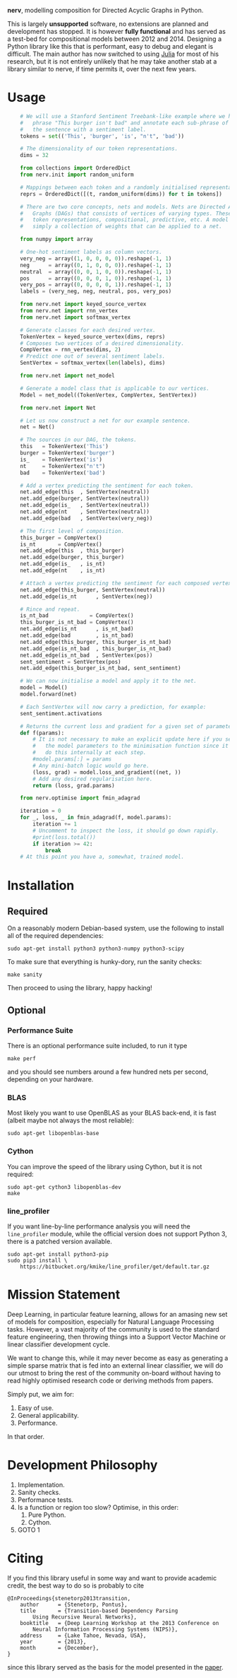 **nerv**, modelling composition for Directed Acyclic Graphs in Python.

This is largely **unsupported** software, no extensions are planned and
development has stopped. It is however **fully functional** and has served as
a test-bed for compositional models between 2012 and 2014. Designing a Python
library like this that is performant, easy to debug and elegant is difficult.
The main author has now switched to using [Julia][julia] for most of his
research, but it is not entirely unlikely that he may take another stab
at a library similar to nerve, if time permits it, over the next few years.

[julia]: http://julialang.org/

# Usage #

```python
    # We will use a Stanford Sentiment Treebank-like example where we have the
    #   phrase "This burger isn't bad" and annotate each sub-phrase of
    #   the sentence with a sentiment label.
    tokens = set(('This', 'burger', 'is', "n't", 'bad'))

    # The dimensionality of our token representations.
    dims = 32

    from collections import OrderedDict
    from nerv.init import random_uniform

    # Mappings between each token and a randomly initialised representation.
    reprs = OrderedDict([(t, random_uniform(dims)) for t in tokens])

    # There are two core concepts, nets and models. Nets are Directed Acyclic
    #   Graphs (DAGs) that consists of vertices of varying types. These can be
    #   token representations, compositional, predictive, etc. A model is
    #   simply a collection of weights that can be applied to a net.

    from numpy import array

    # One-hot sentiment labels as column vectors.
    very_neg = array((1, 0, 0, 0, 0)).reshape(-1, 1)
    neg      = array((0, 1, 0, 0, 0)).reshape(-1, 1)
    neutral  = array((0, 0, 1, 0, 0)).reshape(-1, 1)
    pos      = array((0, 0, 0, 1, 0)).reshape(-1, 1)
    very_pos = array((0, 0, 0, 0, 1)).reshape(-1, 1)
    labels = (very_neg, neg, neutral, pos, very_pos)

    from nerv.net import keyed_source_vertex
    from nerv.net import rnn_vertex
    from nerv.net import softmax_vertex

    # Generate classes for each desired vertex.
    TokenVertex = keyed_source_vertex(dims, reprs)
    # Composes two vertices of a desired dimensionality.
    CompVertex = rnn_vertex(dims, 2)
    # Predict one out of several sentiment labels.
    SentVertex = softmax_vertex(len(labels), dims)

    from nerv.net import net_model

    # Generate a model class that is applicable to our vertices.
    Model = net_model((TokenVertex, CompVertex, SentVertex))

    from nerv.net import Net

    # Let us now construct a net for our example sentence.
    net = Net()

    # The sources in our DAG, the tokens.
    this   = TokenVertex('This')
    burger = TokenVertex('burger')
    is_    = TokenVertex('is')
    nt     = TokenVertex("n't")
    bad    = TokenVertex('bad')

    # Add a vertex predicting the sentiment for each token.
    net.add_edge(this  , SentVertex(neutral))
    net.add_edge(burger, SentVertex(neutral))
    net.add_edge(is_   , SentVertex(neutral))
    net.add_edge(nt    , SentVertex(neutral))
    net.add_edge(bad   , SentVertex(very_neg))

    # The first level of composition.
    this_burger = CompVertex()
    is_nt       = CompVertex()
    net.add_edge(this  , this_burger)
    net.add_edge(burger, this_burger)
    net.add_edge(is_   , is_nt)
    net.add_edge(nt    , is_nt)

    # Attach a vertex predicting the sentiment for each composed vertex.
    net.add_edge(this_burger, SentVertex(neutral))
    net.add_edge(is_nt      , SentVertex(neg))

    # Rince and repeat.
    is_nt_bad             = CompVertex()
    this_burger_is_nt_bad = CompVertex()
    net.add_edge(is_nt      , is_nt_bad)
    net.add_edge(bad        , is_nt_bad)
    net.add_edge(this_burger, this_burger_is_nt_bad)
    net.add_edge(is_nt_bad  , this_burger_is_nt_bad)
    net.add_edge(is_nt_bad  , SentVertex(pos))
    sent_sentiment = SentVertex(pos)
    net.add_edge(this_burger_is_nt_bad, sent_sentiment)

    # We can now initialise a model and apply it to the net.
    model = Model()
    model.forward(net)

    # Each SentVertex will now carry a prediction, for example:
    sent_sentiment.activations

    # Returns the current loss and gradient for a given set of parameters.
    def f(params):
        # It is not necessary to make an explicit update here if you send
        #   the model parameters to the minimisation function since it will
        #   do this internally at each step.
        #model.params[:] = params
        # Any mini-batch logic would go here.
        (loss, grad) = model.loss_and_gradient((net, ))
        # Add any desired regularisation here.
        return (loss, grad.params)

    from nerv.optimise import fmin_adagrad

    iteration = 0
    for _, loss, _ in fmin_adagrad(f, model.params):
        iteration += 1
        # Uncomment to inspect the loss, it should go down rapidly.
        #print(loss.total())
        if iteration >= 42:
            break
    # At this point you have a, somewhat, trained model.
```

# Installation #

## Required ##

On a reasonably modern Debian-based system, use the following to install all
of the required dependencies:

    sudo apt-get install python3 python3-numpy python3-scipy

To make sure that everything is hunky-dory, run the sanity checks:

    make sanity

Then proceed to using the library, happy hacking!

## Optional ##

### Performance Suite ###

There is an optional performance suite included, to run it type

    make perf

and you should see numbers around a few hundred nets per second, depending
on your hardware.

### BLAS ###

Most likely you want to use OpenBLAS as your BLAS back-end, it is fast (albeit
maybe not always the most reliable):

    sudo apt-get libopenblas-base

### Cython ###

You can improve the speed of the library using Cython, but it is not required:

    sudo apt-get cython3 libopenblas-dev
    make

### line\_profiler ###

If you want line-by-line performance analysis you will need the `line_profiler`
module, while the official version does not support Python 3, there is a
patched version available.

    sudo apt-get install python3-pip
    sudo pip3 install \
        https://bitbucket.org/kmike/line_profiler/get/default.tar.gz

# Mission Statement #

Deep Learning, in particular feature learning, allows for an amasing new set
of models for composition, especially for Natural Language Processing tasks.
However, a vast majority of the community is used to the standard feature
engineering, then throwing things into a Support Vector Machine or linear
classifier development cycle.

We want to change this, while it may never become as easy as generating a
simple sparse matrix that is fed into an external linear classifier, we will
do our utmost to bring the rest of the community on-board without having to
read highly optimised research code or deriving methods from papers.

Simply put, we aim for:

1. Easy of use.
2. General applicability.
3. Performance.

In that order.

# Development Philosophy #

1. Implementation.
2. Sanity checks.
3. Performance tests.
4. Is a function or region too slow? Optimise, in this order:
    1. Pure Python.
    2. Cython.
5. GOTO 1

# Citing #

If you find this library useful in some way and want to provide academic
credit, the best way to do so is probably to cite

    @InProceedings{stenetorp2013transition,
        author      = {Stenetorp, Pontus},
        title       = {Transition-based Dependency Parsing
            Using Recursive Neural Networks},
        booktitle   = {Deep Learning Workshop at the 2013 Conference on
            Neural Information Processing Systems (NIPS)},
        address     = {Lake Tahoe, Nevada, USA},
        year        = {2013},
        month       = {December},
    }

since this library served as the basis for the model presented in
the [paper][stenetorp2013transition].

[stenetorp2013transition]: http://pontus.stenetorp.se/res/pdf/stenetorp2013transition.pdf
